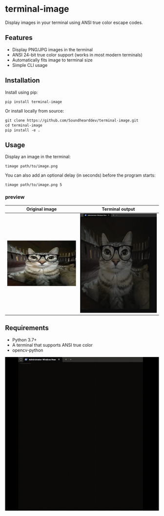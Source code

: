 # terminal-image

Display images in your terminal using ANSI true color escape codes.

## Features

- Display PNG/JPG images in the terminal
- ANSI 24-bit true color support (works in most modern terminals)
- Automatically fits image to terminal size
- Simple CLI usage

## Installation

Install using pip:

```
pip install terminal-image
```

Or install locally from source:

```
git clone https://github.com/Soundhearddev/terminal-image.git
cd terminal-image
pip install -e .
```

## Usage

Display an image in the terminal:

```
timage path/to/image.png
```

You can also add an optional delay (in seconds) before the program starts:

```
timage path/to/image.png 5
```
 
### preview

| Original image            | Terminal output                    |
|---------------------------|------------------------------------|
| ![Original](test3.png)    | ![Preview](example.png)   |

## Requirements

- Python 3.7+
- A terminal that supports ANSI true color
- opencv-python



![Example](example.gif)
